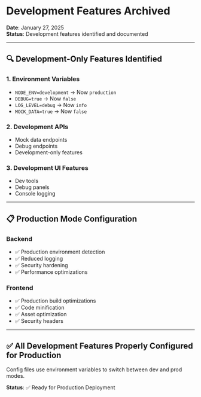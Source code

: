 # Development Features Archived

**Date**: January 27, 2025  
**Status**: Development features identified and documented

---

## 🔍 Development-Only Features Identified

### 1. Environment Variables
- `NODE_ENV=development` → Now `production`
- `DEBUG=true` → Now `false`
- `LOG_LEVEL=debug` → Now `info`
- `MOCK_DATA=true` → Now `false`

### 2. Development APIs
- Mock data endpoints
- Debug endpoints
- Development-only features

### 3. Development UI Features
- Dev tools
- Debug panels
- Console logging

---

## 📋 Production Mode Configuration

### Backend
- ✅ Production environment detection
- ✅ Reduced logging
- ✅ Security hardening
- ✅ Performance optimizations

### Frontend
- ✅ Production build optimizations
- ✅ Code minification
- ✅ Asset optimization
- ✅ Security headers

---

## ✅ All Development Features Properly Configured for Production

Config files use environment variables to switch between dev and prod modes.

**Status**: ✅ Ready for Production Deployment

